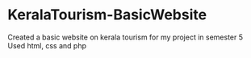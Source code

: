 # KeralaTourism-BasicWebsite
Created a basic  website on kerala tourism for my project in semester 5
Used html, css and php

